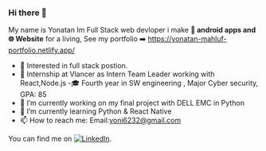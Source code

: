 ### Hi there 👋


My name is Yonatan Im Full Stack web devloper i make **📱 android apps and 🌐 Website** for a living,
See my portfolio ➡️  https://yonatan-mahluf-portfolio.netlify.app/


- 🧐 Interested in full stack postion.
- 💼 Internship at Vlancer as Intern Team Leader working with React,Node.js
-🎓 Fourth year in SW engineering , Major Cyber security, GPA: 85
- 🔭 I’m currently working on my final project with DELL EMC in Python
- 🌱 I’m currently learning Python & React Native
- 📫 How to reach me: Email:yoni6232@gmail.com


You can find me on [![LinkedIn][2.2]][2].

<!-- Icons -->


[2.2]: https://raw.githubusercontent.com/MartinHeinz/MartinHeinz/master/linkedin-3-16.png (LinkedIn icon without padding)

<!-- Links to your social media accounts -->


[2]: https://www.linkedin.com/in/ymahluf/
